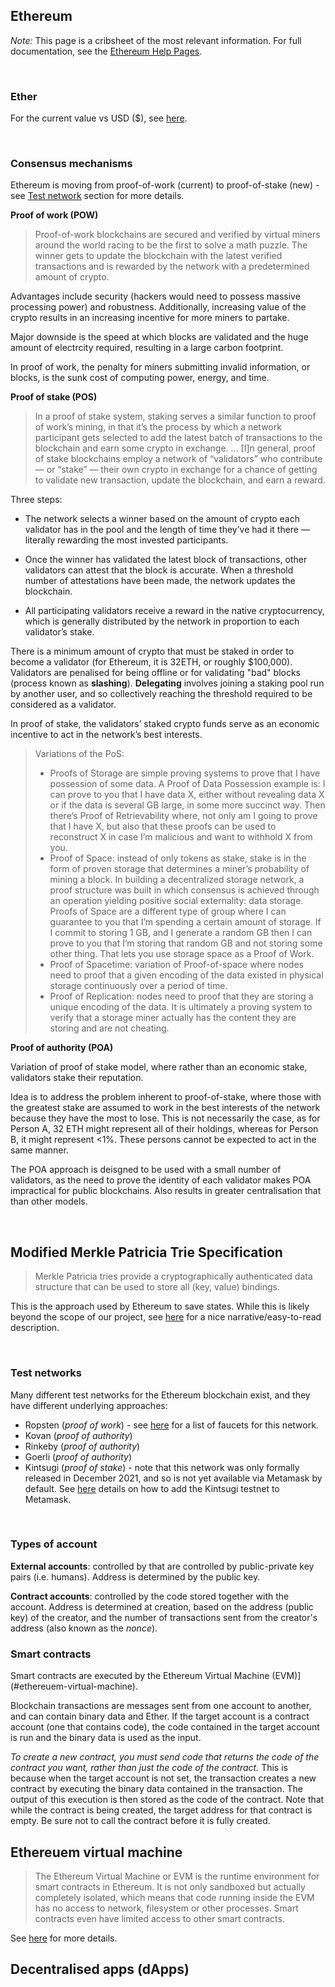## Ethereum

_Note:_ This page is a cribsheet of the most relevant information. For full documentation, see the [Ethereum Help Pages](https://ethereum.org/en/learn/). 

<br>

### Ether

For the current value vs USD ($), see [here](https://currencio.co/eth/usd/).

<br>

### Consensus mechanisms

Ethereum is moving from proof-of-work (current) to proof-of-stake (new) - see [Test network](#test-networks) section for more details.

**Proof of work (POW)**

> Proof-of-work blockchains are secured and verified by virtual miners around the world racing to be the first to solve a math puzzle. The winner gets to update the blockchain with the latest verified transactions and is rewarded  by the network with a predetermined amount of crypto. 

Advantages include security (hackers would need to possess massive processing power) and robustness. Additionally, increasing value of the crypto results in an increasing incentive for more miners to partake.

Major downside is the speed at which blocks are validated and the huge amount of electrcity required, resulting in a large carbon footprint.

In proof of work, the penalty for miners submitting invalid information, or blocks, is the sunk cost of computing power, energy, and time.

**Proof of stake (POS)**

> In a proof of stake system, staking serves a similar function to proof of work’s mining, in that it’s the process by which a network participant gets selected to add the latest batch of transactions to the blockchain and earn some crypto in exchange. ... [I]n general, proof of stake blockchains employ a network of “validators” who contribute — or “stake” — their  own crypto in exchange for a chance of getting to validate new transaction, update the blockchain, and earn a reward. 

Three steps:
* The network selects a winner based on the amount of crypto each validator has in the pool and the length of time they’ve had it there — literally rewarding the most invested participants. 

* Once the winner has validated the latest block of transactions, other validators can attest that the block is accurate. When a threshold number of attestations have been made, the network updates the blockchain. 

* All participating validators receive a reward in the native cryptocurrency, which is generally distributed by the network in proportion to each validator’s stake. 

There is a minimum amount of crypto that must be staked in order to become a validator (for Ethereum, it is 32ETH, or roughly $100,000). Validators are penalised for being offline or for validating "bad" blocks (process known as **slashing**). **Delegating** involves joining a staking pool run by another user, and so collectively reaching the threshold required to be considered as a validator.

In proof of stake, the validators’ staked crypto funds serve as an economic incentive to act in the network’s best interests.

> Variations of the PoS:
> - Proofs of Storage are simple proving systems to prove that I have possession of some data. A Proof of Data Possession example is: I can prove to you that I have data X, either without revealing data X or if the data is several GB large, in some more succinct way. Then there’s Proof of Retrievability where, not only am I going to prove that I have X, but also that these proofs can be used to reconstruct X in case I’m malicious and want to withhold X from you.
> - Proof of Space: instead of only tokens as stake, stake is in the form of proven storage that determines a miner’s probability of mining a block. In building a decentralized storage network, a proof structure was built in which consensus is achieved through an operation yielding positive social externality: data storage. Proofs of Space are a different type of group where I can guarantee to you that I’m spending a certain amount of storage. If I commit to storing 1 GB, and I generate a random GB then I can prove to you that I’m storing that random GB and not storing some other thing. That lets you use storage space as a Proof of Work.
> - Proof of Spacetime: variation of Proof-of-space where nodes need to proof that a given encoding of the data existed in physical storage continuously over a period of time.
> - Proof of Replication: nodes need to proof that they are storing a unique encoding of the data. It is ultimately a proving system to verify that a storage miner actually has the content they are storing and are not cheating.

**Proof of authority (POA)**

Variation of proof of stake model, where rather than an economic stake, validators stake their reputation. 

Idea is to address the problem inherent to proof-of-stake, where those with the greatest stake are assumed to work in the best interests of the network because they have the most to lose. This is not necessarily the case, as for Person A, 32 ETH might represent all of their holdings, whereas for Person B, it might represent <1%. These persons cannot be expected to act in the same manner.

The POA approach is deisgned to be used with a small number of validators, as the need to prove the identity of each validator makes POA impractical for public blockchains. Also results in greater centralisation that than other models.

<br>


## Modified Merkle Patricia Trie Specification

> Merkle Patricia tries provide a cryptographically authenticated data structure that can be used to store all (key, value) bindings.

This is the approach used by Ethereum to save states. While this is likely beyond the scope of our project, see [here](https://kronosapiens.github.io/blog/2018/07/04/patricia-trees.html) for a nice narrative/easy-to-read description.

<br>

### Test networks

Many different test networks for the Ethereum blockchain exist, and they have different underlying approaches:

* Ropsten (_proof of work_) - see [here](metamask.md#ether-faucets) for a list of faucets for this network.
* Kovan (_proof of authority_)
* Rinkeby (_proof of authority_)
* Goerli (_proof of authority_)
* Kintsugi (_proof of stake_) - note that this network was only formally released in December 2021, and so is not yet available via Metamask by default. See [here](https://etherworld.co/2021/12/20/how-to-join-ethereum-merge-kintsugi-testnet/) details on how to add the Kintsugi testnet to Metamask.

<br>

### Types of account

**External accounts**: controlled by that are controlled by public-private key pairs (i.e. humans). Address is determined by the public key.

**Contract accounts**: controlled by the code stored together with the account. Address is determined at creation, based on the address (public key) of the creator, and the number of transactions sent from the creator's address (also known as the _nonce_).

### Smart contracts

Smart contracts are executed by the Ethereum Virtual Machine (EVM)](#ethereuem-virtual-machine). 

Blockchain transactions are messages sent from one account to another, and can contain binary data and Ether. If the target account is a contract account (one that contains code), the code contained in the target account is run and the binary data is used as the input.

_To create a new contract, you must send code that returns the code of the contract you want, rather than just the code of the contract._ This is because when the target account is not set, the transaction creates a new contract by executing the binary data contained in the transaction. The output of this execution is then stored as the code of the contract. Note that while the contract is being created, the target address for that contract is empty. Be sure not to call the contract before it is fully created.

## Ethereuem virtual machine

> The Ethereum Virtual Machine or EVM is the runtime environment for smart contracts in Ethereum. It is not only sandboxed but actually completely isolated, which means that code running inside the EVM has no access to network, filesystem or other processes. Smart contracts even have limited access to other smart contracts.

See [here](https://ethereum.org/en/developers/docs/evm/) for more details.

## Decentralised apps (dApps)